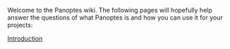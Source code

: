 Welcome to the Panoptes wiki. The following pages will hopefully help answer the questions of what Panoptes is and how you can use it for your projects:

[Introduction](Introduction)